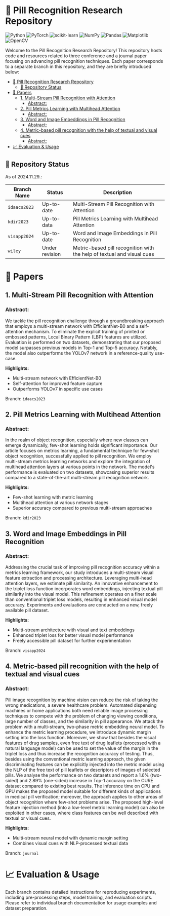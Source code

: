 # 💊 Pill Recognition Research Repository

![Python](https://img.shields.io/badge/python-v3.11-3670A0?style=for-the-badge&logo=python&logoColor=ffdd54)
![PyTorch](https://img.shields.io/badge/PyTorch-v2.2.1-%23EE4C2C.svg?style=for-the-badge&logo=PyTorch&logoColor=white)
![scikit-learn](https://img.shields.io/badge/scikit-v1.4.0--learn-%23F7931E.svg?style=for-the-badge&logo=scikit-learn&logoColor=white)
![NumPy](https://img.shields.io/badge/numpy-v1.26-%23013243.svg?style=for-the-badge&logo=numpy&logoColor=white)
![Pandas](https://img.shields.io/badge/pandas-v2.1.0-%23150458.svg?style=for-the-badge&logo=pandas&logoColor=white)
![Matplotlib](https://img.shields.io/badge/Matplotlib-v3.7.1-%23ffffff.svg?style=for-the-badge&logo=Matplotlib&logoColor=black)
![OpenCV](https://img.shields.io/badge/opencv-4.5.5-%23white.svg?style=for-the-badge&logo=opencv&logoColor=white)

Welcome to the Pill Recognition Research Repository! This repository hosts code and resources related to 
three conference and a journal paper focusing on advancing pill recognition techniques. 
Each paper corresponds to a separate branch in this repository, and they are briefly introduced below:

<!-- TOC -->
* [💊 Pill Recognition Research Repository](#-pill-recognition-research-repository)
  * [🚨 Repository Status](#-repository-status)
* [📑 Papers](#-papers)
  * [1. Multi-Stream Pill Recognition with Attention](#1-multi-stream-pill-recognition-with-attention)
    * [Abstract:](#abstract)
  * [2. Pill Metrics Learning with Multihead Attention](#2-pill-metrics-learning-with-multihead-attention)
    * [Abstract:](#abstract-1)
  * [3. Word and Image Embeddings in Pill Recognition](#3-word-and-image-embeddings-in-pill-recognition)
    * [Abstract:](#abstract-2)
  * [4. Metric-based pill recognition with the help of textual and visual cues](#4-metric-based-pill-recognition-with-the-help-of-textual-and-visual-cues)
    * [Abstract:](#abstract-3)
* [📈 Evaluation & Usage](#-evaluation--usage)
<!-- TOC -->

## 🚨 Repository Status
As of 2024.11.29.:

| Branch Name  | Status         | Description |
|--------------|----------------|---|
| `idaacs2023` | Up-to-date     |  Multi-Stream Pill Recognition with Attention  |   
| `kdir2023`   | Up-to-data     |  Pill Metrics Learning with Multihead Attention |  
| `visapp2024` | Up-to-date     |  Word and Image Embeddings in Pill Recognition |  
| `wiley`      | Under revision |  Metric-based pill recognition with the help of textual and visual cues | 


# 📑 Papers
## 1. Multi-Stream Pill Recognition with Attention

### Abstract:
We tackle the pill recognition challenge through a groundbreaking approach that employs a multi-stream network 
with EfficientNet-B0 and a self-attention mechanism. To eliminate the explicit training of printed or embossed 
patterns, Local Binary Pattern (LBP) features are utilized. Evaluation is performed on two datasets, demonstrating
that our proposed model surpasses previous models in Top-1 and Top-5 accuracy. Notably, the model also outperforms
the YOLOv7 network in a reference-quality use-case.

**Highlights:**
* Multi-stream network with EfficientNet-B0
* Self-attention for improved feature capture
* Outperforms YOLOv7 in specific use cases

Branch: `idaacs2023`

## 2. Pill Metrics Learning with Multihead Attention

### Abstract:
In the realm of object recognition, especially where new classes can emerge dynamically, few-shot learning holds
significant importance. Our article focuses on metrics learning, a fundamental technique for few-shot object
recognition, successfully applied to pill recognition. We employ multi-stream metrics learning networks and
explore the integration of multihead attention layers at various points in the network. The model's performance
is evaluated on two datasets, showcasing superior results compared to a state-of-the-art multi-stream pill
recognition network.

**Highlights:**
* Few-shot learning with metric learning
* Multihead attention at various network stages
* Superior accuracy compared to previous multi-stream approaches

Branch: `kdir2023`

## 3. Word and Image Embeddings in Pill Recognition

### Abstract:
Addressing the crucial task of improving pill recognition accuracy within a metrics learning framework, our study
introduces a multi-stream visual feature extraction and processing architecture. Leveraging multi-head attention
layers, we estimate pill similarity. An innovative enhancement to the triplet loss function incorporates word 
embeddings, injecting textual pill similarity into the visual model. This refinement operates on a finer scale 
than conventional triplet loss models, resulting in enhanced visual model accuracy. Experiments and evaluations
are conducted on a new, freely available pill dataset.

**Highlights:**
* Multi-stream architecture with visual and text embeddings
* Enhanced triplet loss for better visual model performance
* Freely accessible pill dataset for further experimentation

Branch: `visapp2024`

## 4. Metric-based pill recognition with the help of textual and visual cues

### Abstract:
Pill image recognition by machine vision can reduce the risk of taking the wrong medications, a severe healthcare
problem. Automated dispensing machines or home applications both need reliable image processing techniques
to compete with the problem of changing viewing conditions, large number of classes, and the similarity in pill
appearance. We attack the problem with a multi-stream, two-phase metric embedding neural model. To enhance
the metric learning procedure, we introduce dynamic margin setting into the loss function. Moreover, we show
that besides the visual features of drug samples, even free text of drug leaflets (processed with a natural language
model) can be used to set the value of the margin in the triplet loss and thus increase the recognition accuracy of
testing. Thus, besides using the conventional metric learning approach, the given discriminating features can be
explicitly injected into the metric model using the NLP of the free text of pill leaflets or descriptors of images of
selected pills. We analyse the performance on two datasets and report a 1.6% (two-sided) and 2.89% (one-sided)
increase in Top-1 accuracy on the CURE dataset compared to existing best results. The inference time on CPU and
GPU makes the proposed model suitable for different kinds of applications in medical pill verification; moreover,
the approach applies to other areas of object recognition where few-shot problems arise. The proposed high-level
feature injection method (into a low-level metric learning model) can also be exploited in other cases, where class
features can be well described with textual or visual cues.

**Highlights:**
* Multi-stream neural model with dynamic margin setting
* Combines visual cues with NLP-processed textual data

Branch: `journal`

# 📈 Evaluation & Usage
Each branch contains detailed instructions for reproducing experiments, including pre-processing steps, model training,
and evaluation scripts. Please refer to individual branch documentation for usage examples and dataset preparation.
